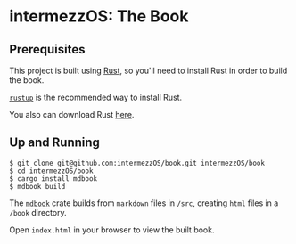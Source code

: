 # intermezzOS: The Book

## Prerequisites

This project is built using [Rust], so you'll need to
install Rust in order to build the book.

[`rustup`] is the recommended way to install Rust.

You also can download Rust [here][1].

## Up and Running

```
$ git clone git@github.com:intermezzOS/book.git intermezzOS/book
$ cd intermezzOS/book
$ cargo install mdbook
$ mdbook build
```

The [`mdbook`] crate builds from `markdown` files in `/src`,
creating `html` files in a `/book` directory.

Open `index.html` in your browser to view the built book.

[`mdbook`]: https://github.com/azerupi/mdBook
[1]: https://www.rust-lang.org/downloads.html
[`rustup`]: https://www.rustup.rs
[Rust]: http://www.rust-lang.org
